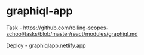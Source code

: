 # graphiql-app

Task - https://github.com/rolling-scopes-school/tasks/blob/master/react/modules/graphiql.md

Deploy -  [graphiqlapp.netlify.app](https://graphiqlapp.netlify.app/ "Открыть сайт в новой вкладке")
